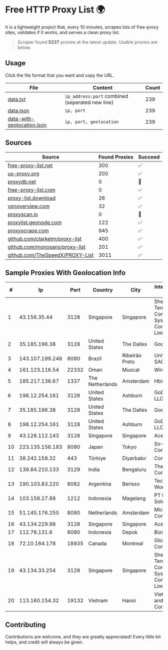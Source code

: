 
# Free HTTP Proxy List 🌍

It is a lightweight project that, every 10 minutes, scrapes lots of free-proxy sites, validates if it works, and serves a clean proxy list.


> Scraper found **5237** proxies at the latest update. Usable proxies are below.

## Usage

Click the file format that you want and copy the URL.


|File|Content|Count|
|----|-------|-----|
|[data.txt](https://raw.githubusercontent.com/themiralay/Proxy-List-World/master/data.txt)|`ip_address:port` combined (seperated new line)|239|
|[data.json](https://raw.githubusercontent.com/themiralay/Proxy-List-World/master/data.json)|`ip, port`|239|
|[data-with-geolocation.json](https://raw.githubusercontent.com/themiralay/Proxy-List-World/master/data-with-geolocation.json)|`ip, port, geolocation`|239|

## Sources

|Source|Found Proxies|Succeed|
|------|-------------|-------|
|[free-proxy-list.net](https://free-proxy-list.net)|300|✅|
|[us-proxy.org](https://www.us-proxy.org)|200|✅|
|[proxydb.net](http://proxydb.net)|0|🚫|
|[free-proxy-list.com](https://free-proxy-list.com/?page=&port=&type%5B%5D=http&type%5B%5D=https&up_time=0&search=Search)|0|✅|
|[proxy-list.download](https://www.proxy-list.download/HTTP)|26|✅|
|[vpnoverview.com](https://vpnoverview.com/privacy/anonymous-browsing/free-proxy-servers)|32|✅|
|[proxyscan.io](https://www.proxyscan.io)|0|🚫|
|[proxylist.geonode.com](https://proxylist.geonode.com/api/proxy-list?limit=300&page=1&sort_by=lastChecked&sort_type=desc&protocols=http,https)|122|✅|
|[proxyscrape.com](https://api.proxyscrape.com/v2/?request=displayproxies&protocol=http&timeout=10000&country=all&ssl=all&anonymity=all)|945|✅|
|[github.com/clarketm/proxy-list](https://raw.githubusercontent.com/clarketm/proxy-list/master/proxy-list-raw.txt)|400|✅|
|[github.com/monosans/proxy-list](https://raw.githubusercontent.com/monosans/proxy-list/main/proxies/http.txt)|201|✅|
|[github.com/TheSpeedX/PROXY-List](https://raw.githubusercontent.com/TheSpeedX/PROXY-List/master/http.txt)|3011|✅|


## Sample Proxies With Geolocation Info

|#|Ip|Port|Country|City|Internet Service Provider|
|-|--|----|-------|----|-------------------------|
|1|43.156.35.44|3128|Singapore|Singapore|Shenzhen Tencent Computer Systems Company Limited|
|2|35.185.196.38|3128|United States|The Dalles|Google LLC|
|3|143.107.199.248|8080|Brazil|Ribeirão Preto|Universidade De SAO Paulo|
|4|161.123.116.54|22332|Oman|Muscat|Wirels Connect|
|5|185.217.136.67|1337|The Netherlands|Amsterdam|Hbing Limited|
|6|198.12.254.161|3128|United States|Ashburn|GoDaddy.com, LLC|
|7|35.185.196.38|3128|United States|The Dalles|Google LLC|
|8|198.12.254.161|3128|United States|Ashburn|GoDaddy.com, LLC|
|9|43.128.112.143|3128|Singapore|Singapore|Aceville Pte.ltd|
|10|223.135.156.183|8080|Japan|Tokyo|So-net Corporation|
|11|38.242.158.32|443|Türkiye|Diyarbakır|Contabo GmbH|
|12|139.84.210.133|3129|India|Bengaluru|The Constant Company, LLC|
|13|190.103.83.220|8082|Argentina|Berisso|Tecnologia WorkOut S.A.|
|14|103.158.27.88|1212|Indonesia|Magelang|PT Madina Solusi Indonesia|
|15|51.145.176.250|8080|Netherlands|Amsterdam|Microsoft Corporation|
|16|43.134.229.98|3128|Singapore|Singapore|Aceville Pte.ltd|
|17|112.78.131.6|8080|Indonesia|Depok|Biznet Networks|
|18|72.10.164.178|18935|Canada|Montreal|GloboTech Communications|
|19|43.134.33.254|3128|Singapore|Singapore|Shenzhen Tencent Computer Systems Company Limited|
|20|113.160.154.32|19132|Vietnam|Hanoi|VietNam Post and Telecom Corporation|



## Contributing

Contributions are welcome, and they are greatly appreciated! Every
little bit helps, and credit will always be given.

